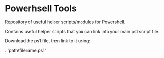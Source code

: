 # Powerhsell Tools
 Repository of useful helper scripts/modules for Powershell.

 Contains useful helper scripts that you can link into your main ps1 script file.

 Download the ps1 file, then link to it using:

 . 'path\filename.ps1'
